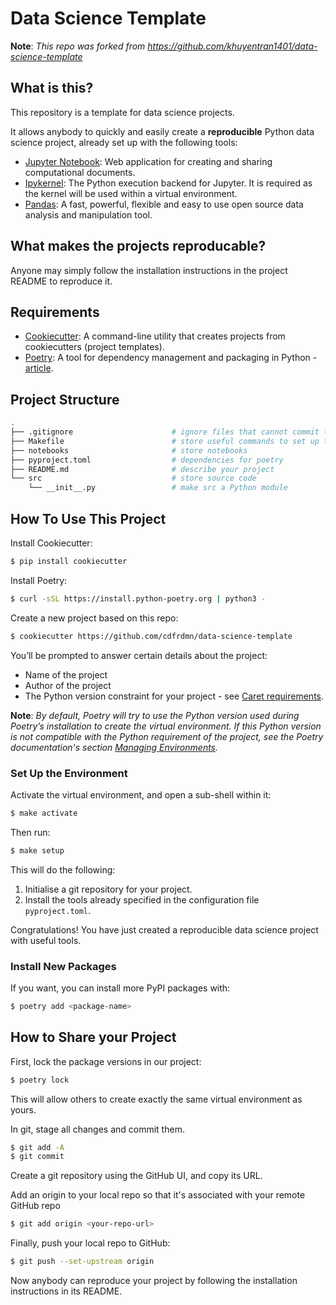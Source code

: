# Data Science Template

**Note**: _This repo was forked from https://github.com/khuyentran1401/data-science-template_

## What is this?
This repository is a template for data science projects.

It allows anybody to quickly and easily create a **reproducible** Python data science
project, already set up with the following tools:

* [Jupyter Notebook](https://docs.jupyter.org/en/latest/): Web application for
creating and sharing computational documents.
* [Ipykernel](https://ipython.readthedocs.io/en/stable/index.html): The Python
execution backend for Jupyter. It is required as the kernel will be used within
a virtual environment.
* [Pandas](https://pandas.pydata.org/docs/): A fast, powerful, flexible and easy to use open source data
analysis and manipulation tool.

## What makes the projects reproducable?

Anyone may simply follow the installation instructions in the project README to reproduce it.

## Requirements
* [Cookiecutter](https://cookiecutter.readthedocs.io/en/stable/): A command-line
utility that creates projects from cookiecutters (project templates).
* [Poetry](https://python-poetry.org/docs/): A tool for dependency management
and packaging in Python - [article](https://towardsdatascience.com/how-to-effortlessly-publish-your-python-package-to-pypi-using-poetry-44b305362f9f).


## Project Structure
```bash
.
├── .gitignore                      # ignore files that cannot commit to Git
├── Makefile                        # store useful commands to set up the environment
├── notebooks                       # store notebooks
├── pyproject.toml                  # dependencies for poetry
├── README.md                       # describe your project
└── src                             # store source code
    └── __init__.py                 # make src a Python module 
```

## How To Use This Project

Install Cookiecutter:
```bash
$ pip install cookiecutter
```

Install Poetry:
```bash
$ curl -sSL https://install.python-poetry.org | python3 -
```

Create a new project based on this repo:
```bash
$ cookiecutter https://github.com/cdfrdmn/data-science-template
```
You’ll be prompted to answer certain details about the project:

- Name of the project
- Author of the project
- The Python version constraint for your project - see [Caret requirements](https://python-poetry.org/docs/1.1/dependency-specification/).

**Note**: _By default, Poetry will try to use the Python version used during
Poetry’s installation to create the virtual environment. If this Python
version is not compatible with the Python requirement of the project, see the Poetry documentation's section [Managing Environments](https://python-poetry.org/docs/managing-environments/)._


### Set Up the Environment

Activate the virtual environment, and open a sub-shell within it:
```bash
$ make activate
```
Then run:
```bash
$ make setup
```
This will do the following:

1. Initialise a git repository for your project.
2. Install the tools already specified in the configuration file
`pyproject.toml`.

Congratulations! You have just created a reproducible data science project with
useful tools.

### Install New Packages

If you want, you can install more PyPI packages with:
```bash
$ poetry add <package-name>
```

## How to Share your Project

First, lock the package versions in our project:
```bash
$ poetry lock
```
This will allow others to create exactly the same virtual environment as yours.

In git, stage all changes and commit them.
```bash
$ git add -A
$ git commit
```

Create a git repository using the GitHub UI, and copy its URL.

Add an origin to your local repo so that it's associated with your remote GitHub repo 
```bash
$ git add origin <your-repo-url>
```

Finally, push your local repo to GitHub:
```bash
$ git push --set-upstream origin 
```

Now anybody can reproduce your project by following the installation instructions in its README.
